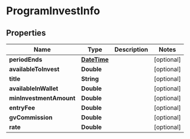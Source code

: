 
# ProgramInvestInfo

## Properties
Name | Type | Description | Notes
------------ | ------------- | ------------- | -------------
**periodEnds** | [**DateTime**](DateTime.md) |  |  [optional]
**availableToInvest** | **Double** |  |  [optional]
**title** | **String** |  |  [optional]
**availableInWallet** | **Double** |  |  [optional]
**minInvestmentAmount** | **Double** |  |  [optional]
**entryFee** | **Double** |  |  [optional]
**gvCommission** | **Double** |  |  [optional]
**rate** | **Double** |  |  [optional]



